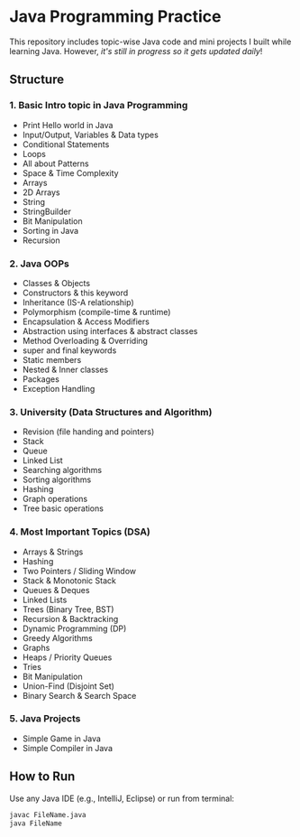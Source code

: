 # Java Programming Practice

This repository includes topic-wise Java code and mini projects I built while learning Java. However, *it's still in progress so it gets updated daily*!

## Structure
### 1. Basic Intro topic in Java Programming 
- Print Hello world in Java
- Input/Output, Variables & Data types
- Conditional Statements
- Loops
- All about Patterns
- Space & Time Complexity
- Arrays
- 2D Arrays
- String
- StringBuilder
- Bit Manipulation
- Sorting in Java
- Recursion

### 2. Java OOPs
- Classes & Objects
- Constructors & this keyword
- Inheritance (IS-A relationship)
- Polymorphism (compile-time & runtime)
- Encapsulation & Access Modifiers
- Abstraction using interfaces & abstract classes
- Method Overloading & Overriding
- super and final keywords
- Static members
- Nested & Inner classes
- Packages
- Exception Handling

### 3. University (Data Structures and Algorithm)
- Revision (file handing and pointers) 
- Stack
- Queue
- Linked List
- Searching algorithms
- Sorting algorithms
- Hashing
- Graph operations
- Tree basic operations

### 4. Most Important Topics (DSA)
- Arrays & Strings
- Hashing
- Two Pointers / Sliding Window
- Stack & Monotonic Stack
- Queues & Deques
- Linked Lists
- Trees (Binary Tree, BST)
- Recursion & Backtracking
- Dynamic Programming (DP)
- Greedy Algorithms
- Graphs
- Heaps / Priority Queues
- Tries
- Bit Manipulation
- Union-Find (Disjoint Set)
- Binary Search & Search Space

### 5. Java Projects
- Simple Game in Java
- Simple Compiler in Java

  
## How to Run
Use any Java IDE (e.g., IntelliJ, Eclipse) or run from terminal:

```bash
javac FileName.java
java FileName
